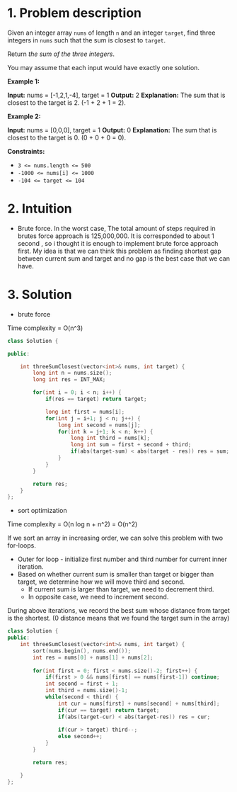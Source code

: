 
# 1. Problem description
Given an integer array `nums` of length `n` and an integer `target`, find three integers in `nums` such that the sum is closest to `target`.

Return _the sum of the three integers_.

You may assume that each input would have exactly one solution.

**Example 1:**

**Input:** nums = [-1,2,1,-4], target = 1
**Output:** 2
**Explanation:** The sum that is closest to the target is 2. (-1 + 2 + 1 = 2).

**Example 2:**

**Input:** nums = [0,0,0], target = 1
**Output:** 0
**Explanation:** The sum that is closest to the target is 0. (0 + 0 + 0 = 0).

**Constraints:**

- `3 <= nums.length <= 500`
- `-1000 <= nums[i] <= 1000`
- `-104 <= target <= 104`

# 2. Intuition

- Brute force.
In the worst case, The total amount of steps required in brutes force approach is 125,000,000. 
It is corresponded to about 1 second , so i thought it is enough to implement brute force approach first.
My idea is that we can think this problem as finding shortest gap between current sum and target and no gap is the best case that we can have.

# 3. Solution

- brute force

Time complexity = O(n^3)

```cpp
class Solution {

public:

    int threeSumClosest(vector<int>& nums, int target) {
        long int n = nums.size();
        long int res = INT_MAX;

        for(int i = 0; i < n; i++) {
            if(res == target) return target;

            long int first = nums[i];
            for(int j = i+1; j < n; j++) {
                long int second = nums[j];
                for(int k = j+1; k < n; k++) {
                    long int third = nums[k];
                    long int sum = first + second + third;
                    if(abs(target-sum) < abs(target - res)) res = sum;
                }
            }
        }

        return res;
    }
};
```


- sort optimization

Time complexity = O(n log n + n^2) =  O(n^2)

If we sort an array in increasing order, we can solve this problem with two for-loops.

- Outer for loop - initialize first number and third number for current inner iteration.
- Based on whether current sum is smaller than target or bigger than target, we determine how we will move third and second.
	- If current sum is larger than target, we need to decrement third.
	- In opposite case, we need to increment second.

During above iterations, we record the best sum whose distance from target is the shortest. (0 distance means that we found the target sum in the array)
```cpp
class Solution {
public:
    int threeSumClosest(vector<int>& nums, int target) {
        sort(nums.begin(), nums.end());
        int res = nums[0] + nums[1] + nums[2];
        
        for(int first = 0; first < nums.size()-2; first++) {
            if(first > 0 && nums[first] == nums[first-1]) continue;
            int second = first + 1;
            int third = nums.size()-1;
            while(second < third) {
                int cur = nums[first] + nums[second] + nums[third];
                if(cur == target) return target;
                if(abs(target-cur) < abs(target-res)) res = cur;
                
                if(cur > target) third--;
                else second++;
            }
        }

        return res;

    }
};
```